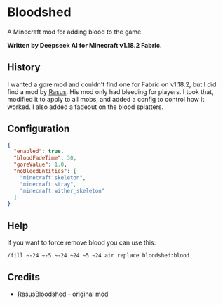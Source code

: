 # Bloodshed

A Minecraft mod for adding blood to the game.

**Written by Deepseek AI for Minecraft v1.18.2 Fabric.**

## History

I wanted a gore mod and couldn't find one for Fabric on v1.18.2, but I did find a mod by [Rasus](https://github.com/TheTarasus/RasusBloodshed).  His mod only had bleeding for players.  I took that, modified it to apply to all mobs, and added a config to control how it worked.  I also added a fadeout on the blood splatters.

## Configuration

```json
{
  "enabled": true,
  "bloodFadeTime": 30,
  "goreValue": 1.0,
  "noBleedEntities": [
    "minecraft:skeleton",
    "minecraft:stray",
    "minecraft:wither_skeleton"
  ]
}
```

## Help

If you want to force remove blood you can use this:

```
/fill ~-24 ~-5 ~-24 ~24 ~5 ~24 air replace bloodshed:blood
```

## Credits

- [RasusBloodshed](https://github.com/TheTarasus/RasusBloodshed) - original mod
